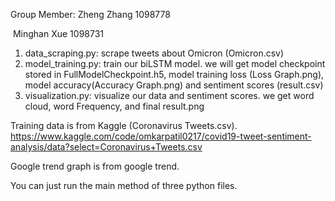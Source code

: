 Group Member: Zheng Zhang 1098778

​								Minghan Xue 1098731

1. data_scraping.py: scrape tweets about Omicron (Omicron.csv)
2. model_training.py: train our biLSTM model. we will get model checkpoint stored in FullModelCheckpoint.h5, model training loss (Loss Graph.png), model accuracy(Accuracy Graph.png) and sentiment scores (result.csv)
3. visualization.py: visualize our data and sentiment scores. we get word cloud, word Frequency, and final result.png



Training data is from Kaggle (Coronavirus Tweets.csv). https://www.kaggle.com/code/omkarpatil0217/covid19-tweet-sentiment-analysis/data?select=Coronavirus+Tweets.csv

Google trend graph is from google trend.



You can just run the main method of three python files.